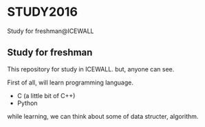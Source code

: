 # STUDY2016
Study for freshman@ICEWALL

## Study for freshman
This repository for study in ICEWALL.
but, anyone can see.

First of all, will learn programming language.
- C (a little bit of C++)
- Python

while learning, we can think about some of data structer, algorithm.